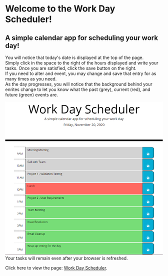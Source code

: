 # Welcome to the Work Day Scheduler! <br>
## A simple calendar app for scheduling your work day!
You will notice that today's date is displayed at the top of the page.<br>
Simply click in the space to the right of the hours displayed and write your tasks.  Once you are satisfied, click the save button on the right. <br>
If you need to alter and event, you may change and save that entry for as many times as you need. <br>
As the day progresses, you will notice that the background behind your enrites change to let you know what the past (grey), current (red), and future (green) events are.

![webpage image](./assets/images/full-schedule.PNG) <br>
Your tasks will remain even after your browser is refreshed.<br>

Click here to view the page: [Work Day Scheduler](https://raestichter.github.io/work-day-scheduler/.).

